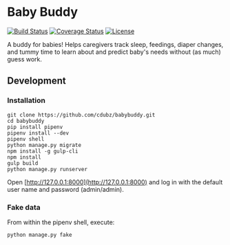 # Baby Buddy

[![Build Status](https://travis-ci.org/cdubz/babybuddy.svg?branch=master)](https://travis-ci.org/cdubz/babybuddy)
[![Coverage Status](https://coveralls.io/repos/github/cdubz/babybuddy/badge.svg?branch=master)](https://coveralls.io/github/cdubz/babybuddy?branch=master)
[![License](https://img.shields.io/badge/License-BSD%202--Clause-orange.svg)](https://opensource.org/licenses/BSD-2-Clause)

A buddy for babies! Helps caregivers track sleep, feedings, diaper changes, and
tummy time to learn about and predict baby's needs without (as much) guess work.

## Development

### Installation

```
git clone https://github.com/cdubz/babybuddy.git
cd babybuddy
pip install pipenv
pipenv install --dev
pipenv shell
python manage.py migrate
npm install -g gulp-cli
npm install
gulp build
python manage.py runserver
```

Open [http://127.0.0.1:8000](http://127.0.0.1:8000) and log in with the default
user name and password (admin/admin).

### Fake data

From within the pipenv shell, execute:

```
python manage.py fake
```